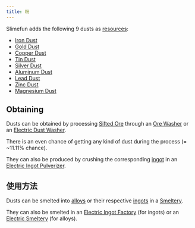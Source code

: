 ```yaml
---
title: 粉
---
```


Slimefun adds the following 9 dusts as [resources](/docs/Slimefun/Resources):

* [Iron Dust](Iron-Dust)
* [Gold Dust](Gold-Dust)
* [Copper Dust](Copper-Dust)
* [Tin Dust](Tin-Dust)
* [Silver Dust](Silver-Dust)
* [Aluminum Dust](Aluminum-Dust)
* [Lead Dust](Lead-Dust)
* [Zinc Dust](Zinc-Dust)
* [Magnesium Dust](Magnesium-Dust)

## Obtaining

Dusts can be obtained by processing [Sifted Ore](Sifted-Ore) through an [Ore Washer](Ore-Washer) or an [Electric Dust Washer](Electric-Dust-Washer).

There is an even chance of getting any kind of dust during the process (= ~11.11% chance).

They can also be produced by crushing the corresponding [ingot](Ingots#Metals) in an [Electric Ingot Pulverizer](Electric-Ingot-Pulverizer).

## 使用方法

Dusts can be smelted into [alloys](Ingots#Alloys) or their respective [ingots](Ingots#Metals) in a [Smeltery](Smeltery).

They can also be smelted in an [Electric Ingot Factory](Electric-Ingot-Factory) (for ingots) or an [Electric Smeltery](Electric-Smeltery) (for alloys).
